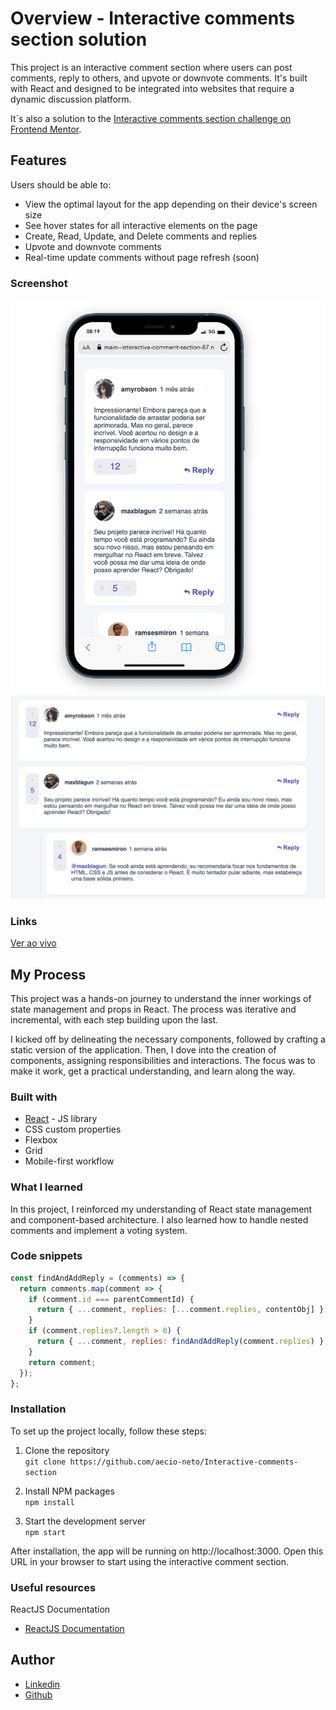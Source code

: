 # Overview - Interactive comments section solution

This project is an interactive comment section where users can post comments, reply to others, and upvote or downvote comments. It's built with React and designed to be integrated into websites that require a dynamic discussion platform.

It`s also a solution to the [Interactive comments section challenge on Frontend Mentor](https://www.frontendmentor.io/challenges/interactive-comments-section-iG1RugEG9). 

## Features
Users should be able to:

- View the optimal layout for the app depending on their device's screen size
- See hover states for all interactive elements on the page
- Create, Read, Update, and Delete comments and replies
- Upvote and downvote comments
- Real-time update comments without page refresh (soon)

### Screenshot
![Versão Mobile](src/images/printscreem/mobile%20version.png)
![Versão Desktop](src/images/printscreem/web%20version.png)

### Links

<a href="https://aecio-trackcalorie.netlify.app/" target="_blank">Ver ao vivo</a>

## My Process

This project was a hands-on journey to understand the inner workings of state management and props in React. The process was iterative and incremental, with each step building upon the last.

I kicked off by delineating the necessary components, followed by crafting a static version of the application. Then, I dove into the creation of components, assigning responsibilities and interactions. The focus was to make it work, get a practical understanding, and learn along the way. 

### Built with

- [React](https://reactjs.org/) - JS library
- CSS custom properties
- Flexbox
- Grid
- Mobile-first workflow

### What I learned

In this project, I reinforced my understanding of React state management and component-based architecture. I also learned how to handle nested comments and implement a voting system.


### Code snippets

```js
const findAndAddReply = (comments) => {
  return comments.map(comment => {
    if (comment.id === parentCommentId) {
      return { ...comment, replies: [...comment.replies, contentObj] };
    }
    if (comment.replies?.length > 0) {
      return { ...comment, replies: findAndAddReply(comment.replies) };
    }
    return comment;
  });
};
```

<!-- ### Continued development -->

### Installation
To set up the project locally, follow these steps:

1) Clone the repository <br>
`git clone https://github.com/aecio-neto/Interactive-comments-section`

2) Install NPM packages <br>
`npm install`

3) Start the development server <br>
`npm start`

After installation, the app will be running on http://localhost:3000. Open this URL in your browser to start using the interactive comment section.


### Useful resources

ReactJS Documentation
- [ReactJS Documentation](https://react.dev/learn) 

## Author

- [Linkedin](https://linkedin.com/in/aecio-neto)
- [Github](https://github.com/aecio-neto)

